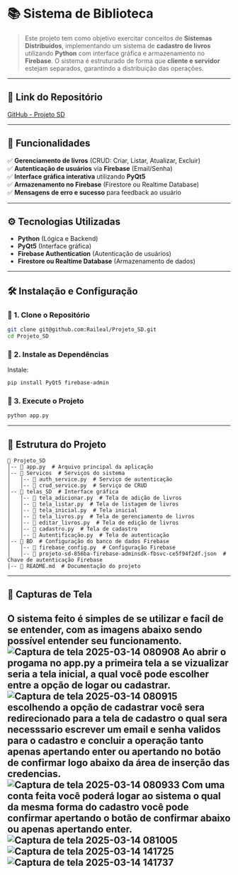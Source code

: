 # 📚 Sistema de Biblioteca 

> Este projeto tem como objetivo exercitar conceitos de **Sistemas Distribuídos**, implementando um sistema de **cadastro de livros** utilizando **Python** com interface gráfica e armazenamento no **Firebase**. O sistema é estruturado de forma que **cliente e servidor** estejam separados, garantindo a distribuição das operações.

---

## 🔗 Link do Repositório

[GitHub - Projeto SD](https://github.com/Raileal/Projeto_SD)

---

## 📌 Funcionalidades

✅ **Gerenciamento de livros** (CRUD: Criar, Listar, Atualizar, Excluir)  
✅ **Autenticação de usuários** via **Firebase** (Email/Senha)  
✅ **Interface gráfica interativa** utilizando **PyQt5**  
✅ **Armazenamento no Firebase** (Firestore ou Realtime Database)  
✅ **Mensagens de erro e sucesso** para feedback ao usuário  

---

## ⚙ Tecnologias Utilizadas

- **Python** (Lógica e Backend)
- **PyQt5** (Interface gráfica)
- **Firebase Authentication** (Autenticação de usuários)
- **Firestore ou Realtime Database** (Armazenamento de dados)

---

## 🛠️ Instalação e Configuração

### 🔹 1. Clone o Repositório
```bash
git clone git@github.com:Raileal/Projeto_SD.git
cd Projeto_SD
```

### 🔹 2. Instale as Dependências

Instale:
```bash
pip install PyQt5 firebase-admin
```


### 🔹 3. Execute o Projeto
```bash
python app.py
```

---

## 📂 Estrutura do Projeto

```
📁 Projeto_SD
│-- 📄 app.py  # Arquivo principal da aplicação
│-- 📁 Servicos  # Serviços do sistema
│   │-- 📄 auth_service.py  # Serviço de autenticação
│   │-- 📄 crud_service.py  # Serviço de CRUD
│-- 📁 telas_SD  # Interface gráfica
│   │-- 📄 tela_adicionar.py  # Tela de adição de livros
│   │-- 📄 tela_listar.py  # Tela de listagem de livros
│   │-- 📄 tela_inicial.py  # Tela inicial
│   │-- 📄 tela_livros.py  # Tela de gerenciamento de livros
│   │-- 📄 editar_livros.py  # Tela de edição de livros
│   │-- 📄 cadastro.py  # Tela de cadastro
│   │-- 📄 Autentificação.py  # Tela de autenticação
│-- 📁 BD  # Configuração do banco de dados Firebase
│   │-- 📄 firebase_config.py  # Configuração Firebase
│   │-- 📄 projeto-sd-856ba-firebase-adminsdk-fbsvc-ce5f94f2df.json  # Chave de autenticação Firebase
│-- 📄 README.md  # Documentação do projeto
```

---

## 📸 Capturas de Tela
O sistema feito é simples de se utilizar e facíl de se entender, com as imagens abaixo sendo possível entender seu funcionamento.
![Captura de tela 2025-03-14 080908](https://github.com/user-attachments/assets/76fd63c3-4ffa-425a-9ab9-6d7c1c0326c6)
Ao abrir o progama no app.py a primeira tela a se vizualizar seria a tela inicial, a qual você pode escolher entre a opção de logar ou cadastrar.
![Captura de tela 2025-03-14 080915](https://github.com/user-attachments/assets/75d4ba10-c8c1-44d5-8340-f1d81e175330)
escolhendo a opção de cadastrar você sera redirecionado para a tela de cadastro o qual sera necesssario escrever um email e senha validos para o cadastro
e concluir a operação tanto apenas apertando enter ou apertando no botão de confirmar logo abaixo da área de inserção das credencias.
![Captura de tela 2025-03-14 080933](https://github.com/user-attachments/assets/afc5a41a-ce95-4ad7-9793-a5aa5771be94)
Com uma conta feita você poderá logar ao sistema o qual da mesma forma do cadastro você pode confirmar apertando o botão de confirmar abaixo ou apenas 
apertando enter.
![Captura de tela 2025-03-14 081005](https://github.com/user-attachments/assets/26d69ba4-a78c-4327-9b29-5e24a36ef813)
![Captura de tela 2025-03-14 141725](https://github.com/user-attachments/assets/63809922-fe0c-4a0c-a2c3-ef1b9316d434)
![Captura de tela 2025-03-14 141737](https://github.com/user-attachments/assets/34c0fbaa-0979-49ed-8f86-73ce8914152e)
---



